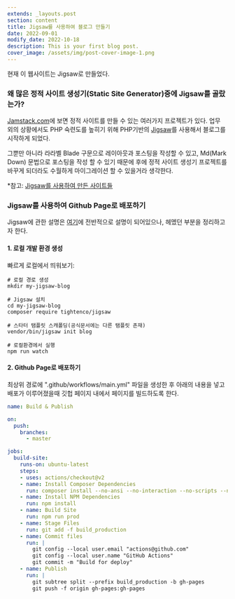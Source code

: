 ```yaml
---
extends: _layouts.post
section: content
title: Jigsaw를 사용하여 블로그 만들기
date: 2022-09-01
modify_date: 2022-10-18
description: This is your first blog post.
cover_image: /assets/img/post-cover-image-1.png
---
```


현재 이 웹사이트는 Jigsaw로 만들었다.

### 왜 많은 정적 사이트 생성기(Static Site Generator)중에 Jigsaw를 골랐는가?

[Jamstack.com](https://jamstack.com/generators)에 보면 정적 사이트를 만들 수 있는 여러가지 프로젝트가
있다.
업무 외의 상황에서도 PHP 숙련도를 높히기 위해 PHP기반의 [Jigsaw](https://jigsaw.tighten.com)를 사용해서 블로그를 시작하게 되었다. 
 
그뿐만 아니라 라라벨 Blade 구문으로 레이아웃과 포스팅을 작성할 수 있고, Md(Mark Down) 문법으로 포스팅을 작성 할 수 있기 때문에 후에 정적 사이트 생성기 프로젝트를 바꾸게 되더라도 수월하게 마이그레이션 할 수 있을거라 생각한다.

*참고: [Jigsaw를 사용하여 만든 사이트들](https://builtwithjigsaw.com/)

### Jigsaw를 사용하여 Github Page로 배포하기

Jigsaw에 관한 설명은 [여기](https://jigsaw.tighten.com/docs/installation/)에 전반적으로 설명이 되어있으나, 헤멨던 부분을 정리하고자 한다.

#### 1. 로컬 개발 환경 생성

빠르게 로컬에서 띄워보기:
```shell
# 로컬 경로 생성 
mkdir my-jigsaw-blog

# Jigsaw 설치
cd my-jigsaw-blog
composer require tightenco/jigsaw

# 스타터 탬플릿 스캐폴딩(공식문서에는 다른 탬플릿 존재)
vendor/bin/jigsaw init blog

# 로컬환경에서 실행
npm run watch
```
#### 2. Github Page로 배포하기

최상위 경로에 ".github/workflows/main.yml" 파일을 생성한 후 아래의 내용을 넣고
배포가 이루어졌을때 깃헙 페이지 내에서 페이지를 빌드하도록 한다.


```yml
name: Build & Publish

on:
  push:
    branches:
      - master

jobs:
  build-site:
    runs-on: ubuntu-latest
    steps:
    - uses: actions/checkout@v2
    - name: Install Composer Dependencies
      run: composer install --no-ansi --no-interaction --no-scripts --no-suggest --no-progress --prefer-dist
    - name: Install NPM Dependencies
      run: npm install
    - name: Build Site
      run: npm run prod
    - name: Stage Files
      run: git add -f build_production
    - name: Commit files
      run: |
        git config --local user.email "actions@github.com"
        git config --local user.name "GitHub Actions"
        git commit -m "Build for deploy"
    - name: Publish
      run: |
        git subtree split --prefix build_production -b gh-pages
        git push -f origin gh-pages:gh-pages
```

